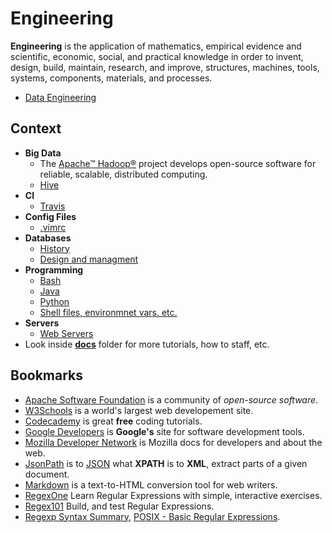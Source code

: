 # Engineering

**Engineering** is  the application of mathematics, empirical evidence and scientific, economic, social, and practical knowledge in order to invent, design, build, maintain, research, and improve, structures, machines, tools, systems, components, materials, and processes.

- [Data Engineering](/docs/data-engineering.md)


## Context

- **Big Data**
  - The [Apache™ Hadoop®](/docs/big-data/hadoop.md) project develops open-source software for reliable, scalable, distributed computing.
  - [Hive](/docs/big-data/hive.md)
- **CI**
  - [Travis](/docs/ci/travis.md)
- **Config Files**
  - [.vimrc](/docs/config-files/.vimrc) 
- **Databases**
  - [History](/docs/databases/database-history.md)
  - [Design and managment](/docs/databases/database-design-managment.md)
- **Programming**
  - [Bash](/docs/programming/bash.md)
  - [Java](/docs/programming/java.md)
  - [Python](/docs/programming/python.md)
  - [Shell files, environmnet vars, etc.](/docs/programming/shell.md)
- **Servers** 
  - [Web Servers](/docs/web/servers.md)
- Look inside [**docs**](/docs) folder for more tutorials, how to staff, etc.


## Bookmarks

- [Apache Software Foundation](http://www.apache.org/) is a community of *open-source software*.
- [W3Schools](http://www.w3schools.com/) is a world's largest web developement site.
- [Codecademy](https://www.codecademy.com/) is great **free** coding tutorials.
- [Google Developers](https://developers.google.com/) is **Google's** site for software development tools.
- [Mozilla Developer Network](https://developer.mozilla.org) is Mozilla docs for developers and about the web.
- [JsonPath](https://code.google.com/p/json-path/) is to [JSON](http://www.json.org/) what **XPATH** is to **XML**, extract parts of a given document.
- [Markdown](http://daringfireball.net/projects/markdown/) is a text-to-HTML conversion tool for web writers.
- [RegexOne](http://regexone.com/) Learn Regular Expressions with simple, interactive exercises.
- [Regex101](https://regex101.com/) Build, and test Regular Expressions.
- [Regexp Syntax Summary](http://webcache.googleusercontent.com/search?q=cache%3ahttp://www.greenend.org.uk/rjk/2002/06/regexp.html), [POSIX - Basic Regular Expressions](https://en.wikibooks.org/wiki/Regular_Expressions/POSIX_Basic_Regular_Expressions).
